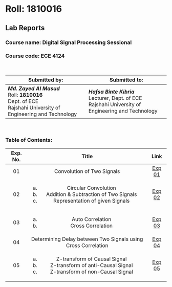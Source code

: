 # Roll: 1810016

## Lab Reports

### Course name: Digital Signal Processing Sessional
### Course code:  ECE 4124

<br>

| Submitted by: | Submitted to: |
| --- | --- |
| ***Md. Zayed Al Masud***<br>Roll: **1810016** <br>Dept. of ECE<br>Rajshahi University of Engineering and Technology<br> |  ***Hafsa Binte Kibria***<br>Lecturer, Dept. of ECE<br>Rajshahi University of Engineering and Technology |

<br>

### Table of Contents:

| Exp. No. | Title | Link |
| :---: | :---: | :---: |
| 01 | Convolution of Two Signals | [Exp 01](https://github.com/Zayed-26/1810016-ECE-4123/tree/master/Exp.%201)
| 02 | <ol type="a"><li>Circular Convolution<li>Addition & Subtraction of Two Signals<li> Representation of given Signals</ol> | [Exp 02](https://github.com/Zayed-26/1810016-ECE-4123/tree/master/Exp.%202)
| 03 | <ol type="a"><li>Auto Correlation<li>Cross Correlation </ol>| [Exp 03](https://github.com/Zayed-26/1810016-ECE-4123/tree/master/Exp.%203)
| 04 | Determining Delay between Two Signals using Cross Correlation | [Exp 04](https://github.com/Zayed-26/1810016-ECE-4123/tree/master/Exp.%204)
| 05 | <ol type="a"><li>Z-transform of Causal Signal<li>Z-transform of anti-Causal Signal<li> Z-transform of non-Causal Signal</ol> | [Exp 05](https://github.com/Zayed-26/1810016-ECE-4123/tree/master/Exp.%205)
